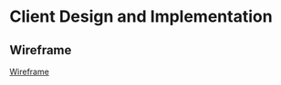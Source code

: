 # Client Design and Implementation

## Wireframe

[Wireframe](wireframe.md)

[comment]: <> (##  Entity-relationship diagram)
[comment]: <> (##  Javadocs)
[comment]: <> (##  Data model implementation)
[comment]: <> (##  Data definition language &#40;DDL&#41; SQL)
[comment]: <> (##  Build & user instructions)
